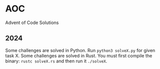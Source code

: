 # AOC
Advent of Code Solutions

## 2024
Some challenges are solved in Python. Run `python3 solveX.py` for given task X.
Some challenges are solved in Rust. You must first compile the binary: `rustc solveX.rs` and then run it `./solveX`.
